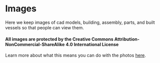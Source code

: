 # Images
Here we keep images of cad models, building, assembly, parts, and built vessels so that people can view them.

#### All images are protected by the Creative Commons Attribution-NonCommercial-ShareAlike 4.0 International License
Learn more about what this means you can do with the photos [here](https://creativecommons.org/licenses/by-nc-sa/4.0/).
